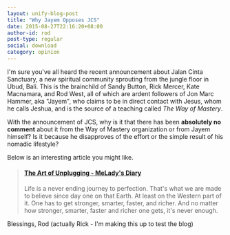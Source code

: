 ```yaml
---
layout: unify-blog-post
title: "Why Jayem Opposes JCS"
date: 2015-08-27T22:16:20+08:00
author-id: rod
post-type: regular
social: download
category: opinion
---
```


I'm sure you've all heard the recent announcement about Jalan Cinta Sanctuary, a new
spiritual community sprouting from the jungle floor in Ubud, Bali. This is the 
brainchild of Sandy Button, Rick Mercer, Kate Macnamara, and Rod West, all of which
are ardent followers of Jon Marc Hammer, aka "Jayem", who claims to be in direct
contact with Jesus, whom he calls Jeshua, and is the source of a teaching called
*The Way of Mastery*.

With the announcement of JCS, why is it that there has been **absolutely no comment**
about it from the Way of Mastery organization or from Jayem himself? Is it because 
he disapproves of the effort or the simple result of his nomadic lifestyle?

Below is an interesting article you might like.

<blockquote class="embedly-card" data-card-key="2d221cefa3d2436d81f0bfcc7e120b34"><h4><a href="https://blog.meladyapp.com/the-art-of-unplugging-a0838b563f7d">The Art of Unplugging - MeLady's Diary</a></h4><p>Life is a never ending journey to perfection. That's what we are made to believe since day one on that Earth. At least on the Western part of it. One has to get stronger, smarter, faster, and richer. And no matter how stronger, smarter, faster and richer one gets, it's never enough.</p></blockquote>
<script async src="//cdn.embedly.com/widgets/platform.js" charset="UTF-8"></script>

Blessings, Rod (actually Rick - I'm making this up to test the blog)

